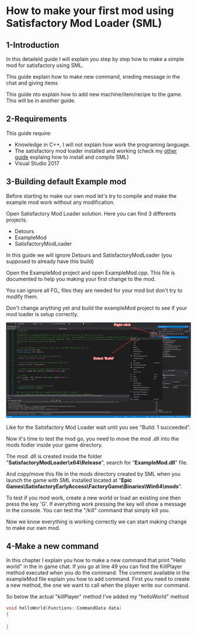 # How to make your first mod using Satisfactory Mod Loader (SML)

## 1-Introduction

In this detaileld guide I will explain you step by step how to make a simple mod for satisfactory using SML. 

This guide explain how to make new command, sneding message in the chat and giving items

This guide nto explain how to add new machine/item/recipe to the game. This will be in another guide.

## 2-Requirements

This guide require:
+ Knowledge in C++, I will not explain how work the programing language.
+ The satisfactory mod loader installed and working (check my [other guide](https://ficsit.app/guide/9ZYFESKroqiQgw) explaing how to install and compile SML)
+ Visual Studio 2017

## 3-Building default Example mod

Before starting to make our own mod let's try to compile and make the example mod work without any modification.

Open Satisfactory Mod Loader solution. Here you can find 3 differents projects.
+ Detours
+ ExampleMod
+ SatisfactoryModLoader

In this guide we will ignore Detours and SatisfactoryModLoader (you supposed to already have this build)

Open the ExampleMod project and open ExampleMod.cpp. This file is documented to help you making your first change to the mod.

You can ignore all FG_ files they are needed for your mod but don't try to modify them.

Don't change anything yet and build the exampleMod project to see if your mod loader is setup correctly.

![alt text](https://github.com/jcornill/SatisfactoryModdingGuide/raw/master/CreateModWithSML/Build_ExampleMod.png "GitHub_SMLDownload")

Like for the Satisfactory Mod Loader wait until you see "Build: 1 succeeded".

Now it's time to test the mod go, you need to move the mod .dll into the mods fodler inside your game directory.

The mod .dll is created inside the folder "**SatisfactoryModLoader\x64\Release**", search for "**ExampleMod.dll**" file.

And copy/move this file in the mods directory created by SML when you launch the game with SML installed located at "**Epic Games\SatisfactoryEarlyAccess\FactoryGame\Binaries\Win64\mods**".

To test if you mod work, create a new world or load an existing one then press the key 'G'. If everything work pressing the key will show a message in the console. You can test the "/kill" command that simply kill you.

Now we know everything is working correctly we can start making change to make our own mod.

## 4-Make a new command

In this chapter I explain you how to make a new command that print "Hello world" in the in game chat. If you go at line 49 you can find the KillPlayer method executed when you do the command. The comment available in the exampleMod file explain you how to add command. First you need to create a new method, the one we want to call when the player write our command.

So below the actual "killPlayer" method I've added my "helloWorld" method

```cpp
void helloWorld(Functions::CommandData data) 
{

}
```
